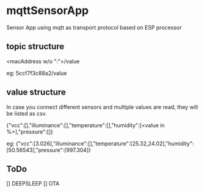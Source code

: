 # mqttSensorApp
Sensor App using mqtt as transport protocol based on ESP processor

## topic structure
<macAddress w/o ":">/value

eg: 5ccf7f3c88a2/value

## value structure
In case you connect different sensors and multiple values are read, they will be listed as csv.

{"vcc":[<value in volt>],"illuminance":[<value in lux>],"temperature":[<value in degrees celsius>],"humidity":[<value in %>],"pressure":[<value in hPa>]}

eg:
{"vcc":[3.026],"illuminance":[],"temperature":[25.32,24.02],"humidity":[50.56543],"pressure":[997.304]}

## ToDo
 [] DEEPSLEEP
 [] OTA

